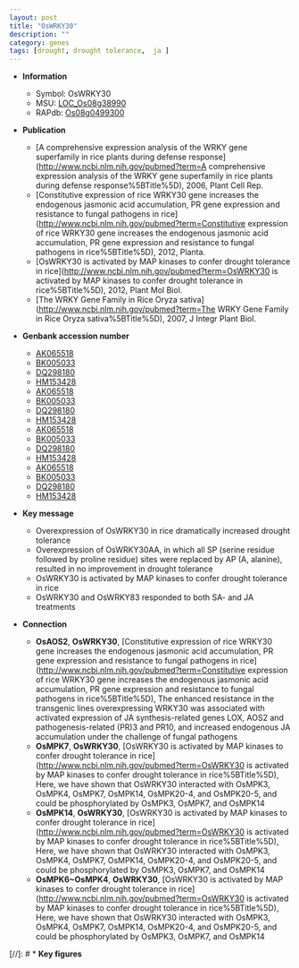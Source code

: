```yaml
---
layout: post
title: "OsWRKY30"
description: ""
category: genes
tags: [drought, drought tolerance,  ja ]
---
```


* **Information**  
    + Symbol: OsWRKY30  
    + MSU: [LOC_Os08g38990](http://rice.plantbiology.msu.edu/cgi-bin/ORF_infopage.cgi?orf=LOC_Os08g38990)  
    + RAPdb: [Os08g0499300](http://rapdb.dna.affrc.go.jp/viewer/gbrowse_details/irgsp1?name=Os08g0499300)  

* **Publication**  
    + [A comprehensive expression analysis of the WRKY gene superfamily in rice plants during defense response](http://www.ncbi.nlm.nih.gov/pubmed?term=A comprehensive expression analysis of the WRKY gene superfamily in rice plants during defense response%5BTitle%5D), 2006, Plant Cell Rep.
    + [Constitutive expression of rice WRKY30 gene increases the endogenous jasmonic acid accumulation, PR gene expression and resistance to fungal pathogens in rice](http://www.ncbi.nlm.nih.gov/pubmed?term=Constitutive expression of rice WRKY30 gene increases the endogenous jasmonic acid accumulation, PR gene expression and resistance to fungal pathogens in rice%5BTitle%5D), 2012, Planta.
    + [OsWRKY30 is activated by MAP kinases to confer drought tolerance in rice](http://www.ncbi.nlm.nih.gov/pubmed?term=OsWRKY30 is activated by MAP kinases to confer drought tolerance in rice%5BTitle%5D), 2012, Plant Mol Biol.
    + [The WRKY Gene Family in Rice Oryza sativa](http://www.ncbi.nlm.nih.gov/pubmed?term=The WRKY Gene Family in Rice Oryza sativa%5BTitle%5D), 2007, J Integr Plant Biol.

* **Genbank accession number**  
    + [AK065518](http://www.ncbi.nlm.nih.gov/nuccore/AK065518)
    + [BK005033](http://www.ncbi.nlm.nih.gov/nuccore/BK005033)
    + [DQ298180](http://www.ncbi.nlm.nih.gov/nuccore/DQ298180)
    + [HM153428](http://www.ncbi.nlm.nih.gov/nuccore/HM153428)
    + [AK065518](http://www.ncbi.nlm.nih.gov/nuccore/AK065518)
    + [BK005033](http://www.ncbi.nlm.nih.gov/nuccore/BK005033)
    + [DQ298180](http://www.ncbi.nlm.nih.gov/nuccore/DQ298180)
    + [HM153428](http://www.ncbi.nlm.nih.gov/nuccore/HM153428)
    + [AK065518](http://www.ncbi.nlm.nih.gov/nuccore/AK065518)
    + [BK005033](http://www.ncbi.nlm.nih.gov/nuccore/BK005033)
    + [DQ298180](http://www.ncbi.nlm.nih.gov/nuccore/DQ298180)
    + [HM153428](http://www.ncbi.nlm.nih.gov/nuccore/HM153428)
    + [AK065518](http://www.ncbi.nlm.nih.gov/nuccore/AK065518)
    + [BK005033](http://www.ncbi.nlm.nih.gov/nuccore/BK005033)
    + [DQ298180](http://www.ncbi.nlm.nih.gov/nuccore/DQ298180)
    + [HM153428](http://www.ncbi.nlm.nih.gov/nuccore/HM153428)

* **Key message**  
    + Overexpression of OsWRKY30 in rice dramatically increased drought tolerance
    + Overexpression of OsWRKY30AA, in which all SP (serine residue followed by proline residue) sites were replaced by AP (A, alanine), resulted in no improvement in drought tolerance
    + OsWRKY30 is activated by MAP kinases to confer drought tolerance in rice
    + OsWRKY30 and OsWRKY83 responded to both SA- and JA treatments

* **Connection**  
    + __OsAOS2__, __OsWRKY30__, [Constitutive expression of rice WRKY30 gene increases the endogenous jasmonic acid accumulation, PR gene expression and resistance to fungal pathogens in rice](http://www.ncbi.nlm.nih.gov/pubmed?term=Constitutive expression of rice WRKY30 gene increases the endogenous jasmonic acid accumulation, PR gene expression and resistance to fungal pathogens in rice%5BTitle%5D), The enhanced resistance in the transgenic lines overexpressing WRKY30 was associated with activated expression of JA synthesis-related genes LOX, AOS2 and pathogenesis-related (PR)3 and PR10, and increased endogenous JA accumulation under the challenge of fungal pathogens
    + __OsMPK7__, __OsWRKY30__, [OsWRKY30 is activated by MAP kinases to confer drought tolerance in rice](http://www.ncbi.nlm.nih.gov/pubmed?term=OsWRKY30 is activated by MAP kinases to confer drought tolerance in rice%5BTitle%5D), Here, we have shown that OsWRKY30 interacted with OsMPK3, OsMPK4, OsMPK7, OsMPK14, OsMPK20-4, and OsMPK20-5, and could be phosphorylated by OsMPK3, OsMPK7, and OsMPK14
    + __OsMPK14__, __OsWRKY30__, [OsWRKY30 is activated by MAP kinases to confer drought tolerance in rice](http://www.ncbi.nlm.nih.gov/pubmed?term=OsWRKY30 is activated by MAP kinases to confer drought tolerance in rice%5BTitle%5D), Here, we have shown that OsWRKY30 interacted with OsMPK3, OsMPK4, OsMPK7, OsMPK14, OsMPK20-4, and OsMPK20-5, and could be phosphorylated by OsMPK3, OsMPK7, and OsMPK14
    + __OsMPK6~OsMPK4__, __OsWRKY30__, [OsWRKY30 is activated by MAP kinases to confer drought tolerance in rice](http://www.ncbi.nlm.nih.gov/pubmed?term=OsWRKY30 is activated by MAP kinases to confer drought tolerance in rice%5BTitle%5D), Here, we have shown that OsWRKY30 interacted with OsMPK3, OsMPK4, OsMPK7, OsMPK14, OsMPK20-4, and OsMPK20-5, and could be phosphorylated by OsMPK3, OsMPK7, and OsMPK14

[//]: # * **Key figures**  


